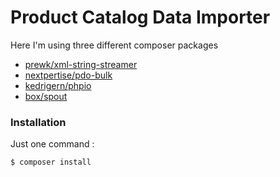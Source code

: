 # Product Catalog Data Importer

Here I'm using three different composer packages
  - [prewk/xml-string-streamer](https://github.com/prewk/xml-string-streamer) 
  - [nextpertise/pdo-bulk](https://github.com/Nextpertise/PdoBulk)
  - [kedrigern/phpio](https://github.com/Kedrigern/phpio)
  - [box/spout](https://github.com/box/spout)


### Installation
Just one command : 

```sh
$ composer install
```